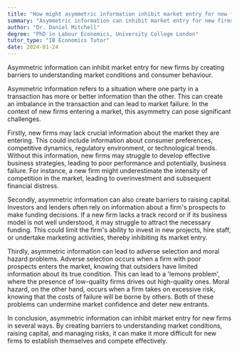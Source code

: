 ```yaml
---
title: "How might asymmetric information inhibit market entry for new firms?"
summary: "Asymmetric information can inhibit market entry for new firms by creating barriers to understanding market conditions and consumer behaviour."
author: "Dr. Daniel Mitchell"
degree: "PhD in Labour Economics, University College London"
tutor_type: "IB Economics Tutor"
date: 2024-01-24
---
```


Asymmetric information can inhibit market entry for new firms by creating barriers to understanding market conditions and consumer behaviour.

Asymmetric information refers to a situation where one party in a transaction has more or better information than the other. This can create an imbalance in the transaction and can lead to market failure. In the context of new firms entering a market, this asymmetry can pose significant challenges.

Firstly, new firms may lack crucial information about the market they are entering. This could include information about consumer preferences, competitive dynamics, regulatory environment, or technological trends. Without this information, new firms may struggle to develop effective business strategies, leading to poor performance and potentially, business failure. For instance, a new firm might underestimate the intensity of competition in the market, leading to overinvestment and subsequent financial distress.

Secondly, asymmetric information can also create barriers to raising capital. Investors and lenders often rely on information about a firm's prospects to make funding decisions. If a new firm lacks a track record or if its business model is not well understood, it may struggle to attract the necessary funding. This could limit the firm's ability to invest in new projects, hire staff, or undertake marketing activities, thereby inhibiting its market entry.

Thirdly, asymmetric information can lead to adverse selection and moral hazard problems. Adverse selection occurs when a firm with poor prospects enters the market, knowing that outsiders have limited information about its true condition. This can lead to a 'lemons problem', where the presence of low-quality firms drives out high-quality ones. Moral hazard, on the other hand, occurs when a firm takes on excessive risk, knowing that the costs of failure will be borne by others. Both of these problems can undermine market confidence and deter new entrants.

In conclusion, asymmetric information can inhibit market entry for new firms in several ways. By creating barriers to understanding market conditions, raising capital, and managing risks, it can make it more difficult for new firms to establish themselves and compete effectively.
    